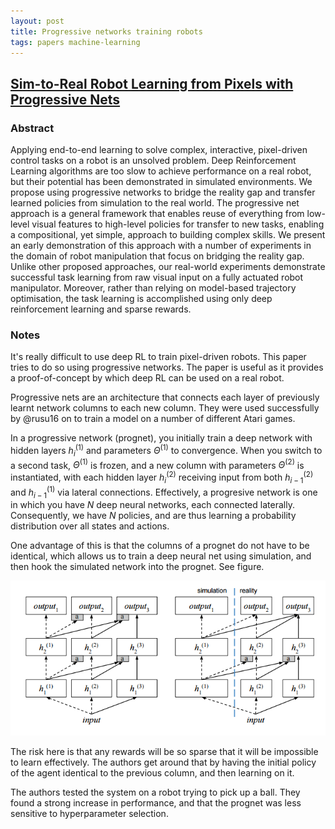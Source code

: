 ```yaml
---
layout: post
title: Progressive networks training robots
tags: papers machine-learning
---
```


## [Sim-to-Real Robot Learning from Pixels with Progressive Nets](https://arxiv.org/abs/1610.04286)

### Abstract

Applying end-to-end learning to solve complex, interactive, pixel-driven control
tasks on a robot is an unsolved problem. Deep Reinforcement Learning algorithms
are too slow to achieve performance on a real robot, but their potential has
been demonstrated in simulated environments. We propose using progressive
networks to bridge the reality gap and transfer learned policies from simulation
to the real world. The progressive net approach is a general framework that
enables reuse of everything from low-level visual features to high-level
policies for transfer to new tasks, enabling a compositional, yet simple,
approach to building complex skills. We present an early demonstration of this
approach with a number of experiments in the domain of robot manipulation that
focus on bridging the reality gap. Unlike other proposed approaches, our
real-world experiments demonstrate successful task learning from raw visual
input on a fully actuated robot manipulator. Moreover, rather than relying on
model-based trajectory optimisation, the task learning is accomplished using
only deep reinforcement learning and sparse rewards.

### Notes

It's really difficult to use deep RL to train pixel-driven robots. This paper
tries to do so using progressive networks. The paper is useful as it provides
a proof-of-concept by which deep RL can be used on a real robot.

Progressive nets are an architecture that connects each layer of previously
learnt network columns to each new column. They were used successfully by
@rusu16 on to train a model on a number of different Atari games.

In a progressive network (prognet), you initially train a deep network with hidden layers
$h_i^{(1)}$ and parameters $\Theta^{(1)}$ to convergence. When you switch to a
second task, $\Theta^{(1)}$ is frozen, and a new column with parameters
$\Theta^{(2)}$ is instantiated, with each hidden layer $h_i^{(2)}$ receiving
input from both $h_{i-1}^{(2)}$ and $h_{i-1}^{(1)}$ via lateral connections.
Effectively, a progresive network is one in which you have $N$ deep neural
networks, each connected laterally. Consequently, we have $N$ policies, and
are thus learning a probability distribution over all states and actions.

One advantage of this is that the columns of a prognet do not have to be
identical, which allows us to train a deep neural net using simulation, and
then hook the simulated network into the prognet. See figure.

![](images/prognet-architecture.png)

The risk here is that any rewards will be so sparse that it will be impossible
to learn effectively. The authors get around that by having the initial policy
of the agent identical to the previous column, and then learning on it.

The authors tested the system on a robot trying to pick up a ball. They found a
strong increase in performance, and that the prognet was less sensitive to
hyperparameter selection.
